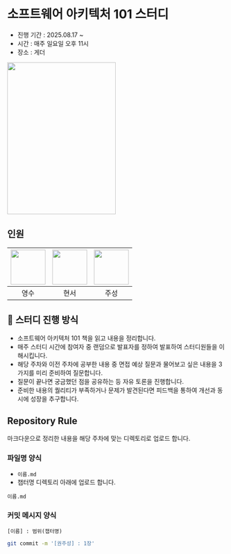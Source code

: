 # 소프트웨어 아키텍처 101 스터디

* 진행 기간 : 2025.08.17 ~
* 시간 : 매주 일요일 오후 11시
* 장소 : 게더

<img src="https://contents.kyobobook.co.kr/sih/fit-in/400x0/pdt/9781492043454.jpg" width = 250 height = 350>


## 인원
| [<img src="https://github.com/devYSK.png" width="80">](https://github.com/devYSK) | [<img src="https://github.com/hyena0608.png" width="80">](https://github.com/hyena0608) | [<img src="https://github.com/JoosungKwon.png" width="80">](https://github.com/JoosungKwon) |
|:----------------------------------------------------------------------------------:|:----------------------------------------------------------------------------------:|:-----------------------------------------------------------------------------------:|
| 영수 | 현서 | 주성 |



## 🎯 스터디 진행 방식
* 소프트웨어 아키텍처 101 책을 읽고 내용을 정리합니다.
* 매주 스터디 시간에 참여자 중 랜덤으로 발표자를 정하여 발표하여 스터디원들을 이해시킵니다.
* 해당 주차와 이전 주차에 공부한 내용 중 면접 예상 질문과 물어보고 싶은 내용을 3가지를 미리 준비하여 질문합니다.
* 질문이 끝나면 궁금했던 점을 공유하는 등 자유 토론을 진행합니다.
* 준비한 내용의 퀄리티가 부족하거나 문제가 발견된다면 피드백을 통하여 개선과 동시에 성장을 추구합니다.


## Repository Rule
마크다운으로 정리한 내용을 해당 주차에 맞는 디렉토리로 업로드 합니다.

### 파일명 양식
* `이름.md`
* 챕터명 디렉토리 아래에 업로드 합니다.

```
이름.md
```

### 커밋 메시지 양식
`[이름] : 범위(챕터명)  `
```sh
git commit -m '[권주성] : 1장'
```
